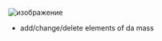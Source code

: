 ![изображение](https://github.com/user-attachments/assets/63bf40c1-a3df-4982-bed0-d67527b7dc65)
- add/change/delete elements of da mass
